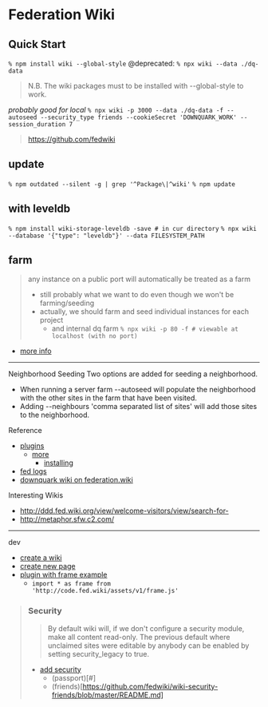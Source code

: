 # Federation Wiki
## Quick Start
`% npm install wiki --global-style`
@deprecated: `% npx wiki --data ./dq-data`
> N.B. The wiki packages must to be installed with --global-style to work.

_probably good for local_
`% npx wiki -p 3000 --data ./dq-data -f --autoseed --security_type friends --cookieSecret 'DOWNQUARK_WORK' --session_duration 7`

> https://github.com/fedwiki

## update
`% npm outdated --silent -g | grep '^Package\|^wiki'`
`% npm update`

## with leveldb
`% npm install wiki-storage-leveldb -save # in cur directory`
`% npx wiki --database '{"type": "leveldb"}' --data FILESYSTEM_PATH`

## farm
> any instance on a public port will automatically be treated as a farm
> - still probably what we want to do even though we won't be farming/seeding
> - actually, we should farm and seed individual instances for each project
>   - and internal dq farm
`% npx wiki -p 80 -f # viewable at localhost (with no port)`
- [more info](http://localhost/view/welcome-visitors/view/how-to-wiki/fed.wiki.org/host-a-site)

---
Neighborhood Seeding
Two options are added for seeding a neighborhood.
- When running a server farm --autoseed will populate the neighborhood with the other sites in the farm that have been visited.
- Adding --neighbours 'comma separated list of sites' will add those sites to the neighborhood.

Reference
- [plugins](https://github.com/WardCunningham/assets/tree/master/pages)
  - [more](https://github.com/fedwiki)
    - [installing](http://fed.wiki.org/view/add-plugins)
- [fed logs](http://search.fed.wiki.org:3030/logs)
- [downquark wiki on federation.wiki](http://downquark.federated.wiki/view/entanglement/view/dq-farm/view/search-for-)

Interesting Wikis
- http://ddd.fed.wiki.org/view/welcome-visitors/view/search-for-
- http://metaphor.sfw.c2.com/

---
dev
- [create a wiki](http://mhresources.federated.wiki/view/create-a-wiki)
- [create new page](http://downquark.localhost/view/create-new-page)
- [plugin with frame example](https://github.com/WardCunningham/assets/blob/master/pages/find-empty-pages/empties.html)
  - `import * as frame from 'http://code.fed.wiki/assets/v1/frame.js'`

> ### Security
> > By default wiki will, if we don't configure a security module, make all content read-only.
> > The previous default where unclaimed sites were editable by anybody can be enabled by setting security\_legacy to true.
> - [add security](https://github.com/fedwiki/wiki-security-passportjs/blob/master/docs/configuration.md)
>   - (passport)[#]
>   -  (friends)[https://github.com/fedwiki/wiki-security-friends/blob/master/README.md]